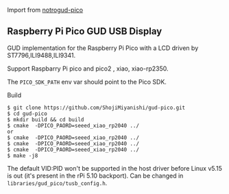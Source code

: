 Import from [notrogud-pico](https://github.com/notro/gud-pico.git)  

Raspberry Pi Pico GUD USB Display
---------------------------------

GUD implementation for the Raspberry Pi Pico with a LCD driven by ST7796,ILI9488,ILI9341.

Support Raspbarry Pi pico and pico2 , xiao, xiao-rp2350.

The ```PICO_SDK_PATH``` env var should point to the Pico SDK.

Build
```
$ git clone https://github.com/ShojiMiyanishi/gud-pico.git
$ cd gud-pico
$ mkdir build && cd build
$ cmake  -DPICO_PAORD=seeed_xiao_rp2040 ../
or
$ cmake  -DPICO_PAORD=seeed_xiao_rp2040 ../
$ cmake  -DPICO_PAORD=seeed_xiao_rp2040 ../
$ cmake  -DPICO_PAORD=seeed_xiao_rp2040 ../
$ make -j8

```

The default VID:PID won't be supported in the host driver before Linux v5.15 is out (it's present in the rPi 5.10 backport). Can be changed in `libraries/gud_pico/tusb_config.h`.
